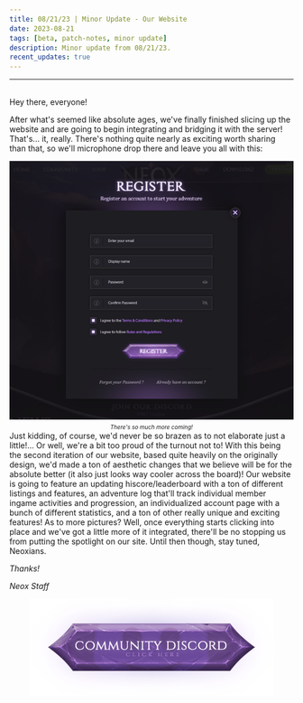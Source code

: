 ```yaml
---
title: 08/21/23 | Minor Update - Our Website
date: 2023-08-21
tags: [beta, patch-notes, minor update]
description: Minor update from 08/21/23.
recent_updates: true
---
```


***
<br>
Hey there, everyone!

After what's seemed like absolute ages, we've finally finished slicing up the website and are going to begin integrating and bridging it with the server! That's... it, really. There's nothing quite nearly as exciting worth sharing than that, so we'll microphone drop there and leave you all with this:
<div class="spacer-medium"></div>
<center><img src="/assets/img/updates/082123/websitesample.png"><br>
<em><font size="1">There's so much more coming!</font></em></center>
<div class="spacer-medium"></div>
Just kidding, of course, we'd never be so brazen as to not elaborate just a little!... Or well, we're a bit too proud of the turnout not to! With this being the second iteration of our website, based quite heavily on the originally design, we'd made a ton of aesthetic changes that we believe will be for the absolute better (it also just looks way cooler across the board)! Our website is going to feature an updating hiscore/leaderboard with a ton of different listings and features, an adventure log that'll track individual member ingame activities and progression, an individualized account page with a bunch of different statistics, and a ton of other really unique and exciting features! As to more pictures? Well, once everything starts clicking into place and we've got a little more of it integrated, there'll be no stopping us from putting the spotlight on our site. Until then though, stay tuned, Neoxians.

<em>Thanks!

<em>Neox Staff<br>

<div class="spacer-medium"></div>
<center><a href="https://discord.com/invite/neoxps"><img src="/assets/img/JoinDiscord.png"></a></center>